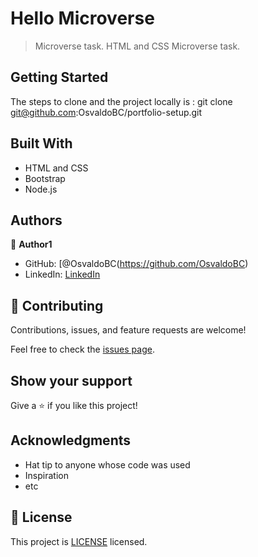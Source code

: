 # Hello Microverse

> Microverse task. HTML and CSS Microverse task.

## Getting Started
The steps to clone and the project locally is : 
git clone git@github.com:OsvaldoBC/portfolio-setup.git

## Built With

- HTML and CSS
- Bootstrap
- Node.js

## Authors

👤 **Author1**

- GitHub: [@OsvaldoBC(https://github.com/OsvaldoBC)
- LinkedIn: [LinkedIn](https://linkedin.com/in/osvaldo-barrios-data-science)

## 🤝 Contributing

Contributions, issues, and feature requests are welcome!

Feel free to check the [issues page](../../issues/).

## Show your support

Give a ⭐️ if you like this project!

## Acknowledgments

- Hat tip to anyone whose code was used
- Inspiration
- etc

## 📝 License

This project is [LICENSE](./LICENSE.txt) licensed.

